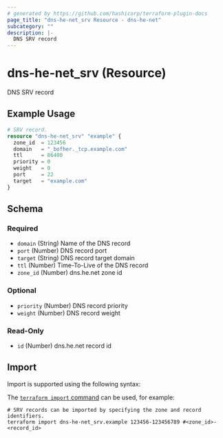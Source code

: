 ```yaml
---
# generated by https://github.com/hashicorp/terraform-plugin-docs
page_title: "dns-he-net_srv Resource - dns-he-net"
subcategory: ""
description: |-
  DNS SRV record
---
```


# dns-he-net_srv (Resource)

DNS SRV record

## Example Usage

```terraform
# SRV record.
resource "dns-he-net_srv" "example" {
  zone_id  = 123456
  domain   = "_bofher._tcp.example.com"
  ttl      = 86400
  priority = 0
  weight   = 0
  port     = 22
  target   = "example.com"
}
```

<!-- schema generated by tfplugindocs -->
## Schema

### Required

- `domain` (String) Name of the DNS record
- `port` (Number) DNS record port
- `target` (String) DNS record target domain
- `ttl` (Number) Time-To-Live of the DNS record
- `zone_id` (Number) dns.he.net zone id

### Optional

- `priority` (Number) DNS record priority
- `weight` (Number) DNS record weight

### Read-Only

- `id` (Number) dns.he.net record id

## Import

Import is supported using the following syntax:

The [`terraform import` command](https://developer.hashicorp.com/terraform/cli/commands/import) can be used, for example:

```shell
# SRV records can be imported by specifying the zone and record identifiers.
terraform import dns-he-net_srv.example 123456-123456789 #<zone_id>-<record_id>
```
